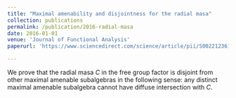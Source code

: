 ```yaml
---
title: "Maximal amenability and disjointness for the radial masa"
collection: publications
permalink: /publication/2016-radial-masa
date: 2016-01-01
venue: 'Journal of Functional Analysis'
paperurl: 'https://www.sciencedirect.com/science/article/pii/S0022123615003298'

---
```

We prove that the radial masa *C* in the free group factor is disjoint from other maximal amenable subalgebras in the following sense: any distinct maximal amenable subalgebra cannot have diffuse intersection with *C*.


